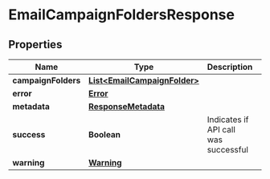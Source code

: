 
# EmailCampaignFoldersResponse

## Properties
Name | Type | Description | Notes
------------ | ------------- | ------------- | -------------
**campaignFolders** | [**List&lt;EmailCampaignFolder&gt;**](EmailCampaignFolder.md) |  |  [optional]
**error** | [**Error**](Error.md) |  |  [optional]
**metadata** | [**ResponseMetadata**](ResponseMetadata.md) |  |  [optional]
**success** | **Boolean** | Indicates if API call was successful |  [optional]
**warning** | [**Warning**](Warning.md) |  |  [optional]



